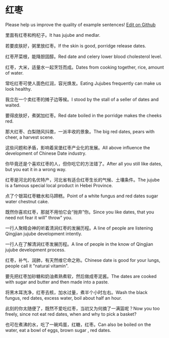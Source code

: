 # 红枣

Please help us improve the quality of example sentences! [Edit on Github](https://github.com/jiyushe/jiyu-example-sentence-source/blob/main/chinese/hongzao.md)

<p><span class="chinese">里面有红枣和枸杞子。</span><span class="english">It has jujube and medlar.</span></p>

<p><span class="chinese">若要皮肤好，粥里放红枣。</span><span class="english">If the skin is good, porridge release dates.</span></p>

<p><span class="chinese">红枣芹菜根，能降胆固醇。</span><span class="english">Red date and celery lower blood cholesterol level.</span></p>

<p><span class="chinese">红枣，大米，适量水一起烹饪而成。</span><span class="english">Dates from cooking together, rice, amount of water.</span></p>

<p><span class="chinese">常吃红枣可使人面色红润，容光焕发。</span><span class="english">Eating Jujubes frequently can make us look healthy.</span></p>

<p><span class="chinese">我立在一个卖红枣的摊子边等候。</span><span class="english">I stood by the stall of a seller of dates and waited.</span></p>

<p><span class="chinese">要得皮肤好，煮粥加红枣。</span><span class="english">Red date boiled in the porridge makes the cheeks red.</span></p>

<p><span class="chinese">那大红枣、白梨随风抖擞，一派丰收的景象。</span><span class="english">The big red dates, pears with cheer, a harvest scene.</span></p>

<p><span class="chinese">这些问题和矛盾，影响着吴堡红枣产业化的发展。</span><span class="english">All above influence the development of Chinese Date industry.</span></p>

<p><span class="chinese">你毕竟还是个喜欢红枣的人，但你吃它的方法错了。</span><span class="english">After all you still like dates, but you eat it in a wrong way.</span></p>

<p><span class="chinese">红枣是河北的名优特产，河北省有适合红枣生长的气候、土壤条件。</span><span class="english">The jujube is a famous special local product in Hebei Province.</span></p>

<p><span class="chinese">点了个银耳红枣糖水和马蹄糕。</span><span class="english">Point of a white fungus and red dates sugar water chestnut cake.</span></p>

<p><span class="chinese">既然你喜欢红枣，那就不用怕它会“抛弃”你。</span><span class="english">Since you like dates, that you need not fear it will" throw" you.</span></p>

<p><span class="chinese">一行人聚精会神的听着清涧红枣的发展历程。</span><span class="english">A line of people are listening Qingjian jujube development intently.</span></p>

<p><span class="chinese">一行人在了解清涧红枣发展历程。</span><span class="english">A line of people in the know of Qingjian jujube development process.</span></p>

<p><span class="chinese">红枣，补气、润肺，有天然维它命之称。</span><span class="english">Chinese date is good for your lungs, people call it "natural vitamin".</span></p>

<p><span class="chinese">要先把红枣加砂糖和奶油煮熟煮软，然后做成枣泥酱。</span><span class="english">The dates are cooked with sugar and butter and then made into a paste.</span></p>

<p><span class="chinese">将黑木耳洗净，红枣去核，加水过量，煮半个小时左右。</span><span class="english">Wash the black fungus, red dates, excess water, boil about half an hour.</span></p>

<p><span class="chinese">此刻的你太随便了，既然不爱吃红枣，当初又为何摘了一满篮呢？</span><span class="english">Now you too freely, since not eat red dates, when and why to pick a basket?</span></p>

<p><span class="chinese">也可在煮沸的水，吃了一碗鸡蛋，红糖，红枣。</span><span class="english">Can also be boiled on the water, eat a bowl of eggs, brown sugar , red dates.</span></p>

